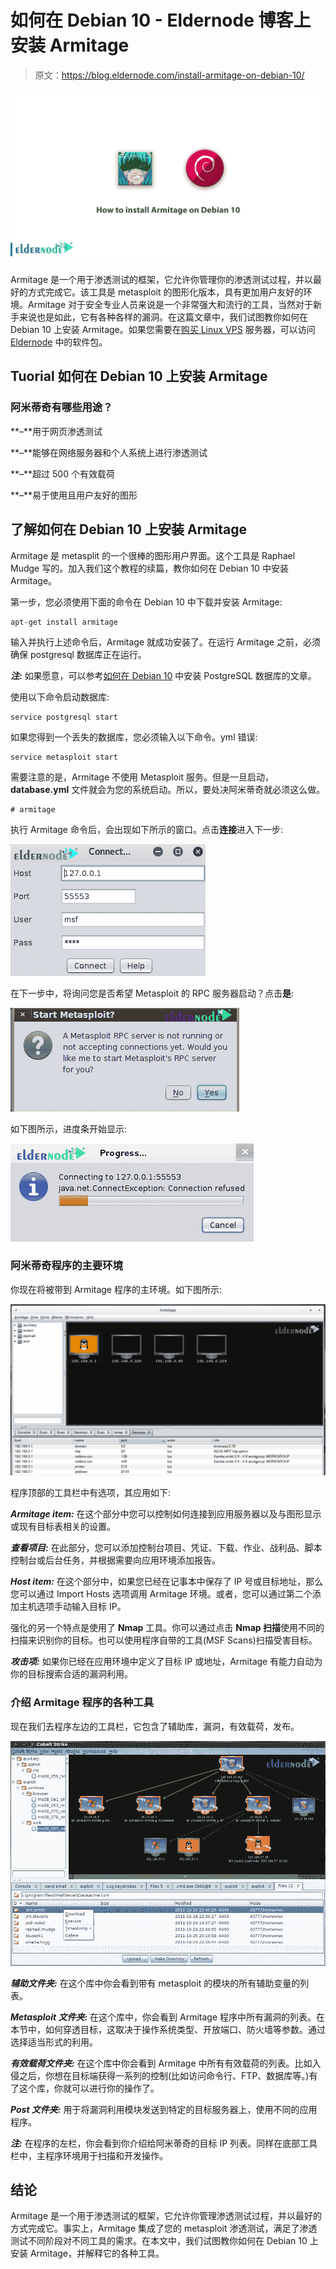 # 如何在 Debian 10 - Eldernode 博客上安装 Armitage

> 原文：<https://blog.eldernode.com/install-armitage-on-debian-10/>

![How to install Armitage on Debian 10](img/21c76f5f293bed66977f8ff9f2fcaee7.png)

Armitage 是一个用于渗透测试的框架，它允许你管理你的渗透测试过程，并以最好的方式完成它。该工具是 metasploit 的图形化版本，具有更加用户友好的环境。Armitage 对于安全专业人员来说是一个非常强大和流行的工具，当然对于新手来说也是如此，它有各种各样的漏洞。在这篇文章中，我们试图教你如何在 Debian 10 上安装 Armitage。如果您需要在[购买 Linux VPS](https://eldernode.com/linux-vps/) 服务器，可以访问 [Eldernode](https://eldernode.com/) 中的软件包。

## **Tuorial 如何在 Debian 10 上安装 Armitage**

### 阿米蒂奇有哪些用途？

**–**用于网页渗透测试

**–**能够在网络服务器和个人系统上进行渗透测试

**–**超过 500 个有效载荷

**–**易于使用且用户友好的图形

## 了解如何在 Debian 10 上安装 Armitage

Armitage 是 metasplit 的一个很棒的图形用户界面。这个工具是 Raphael Mudge 写的。加入我们这个教程的续篇，教你如何在 Debian 10 中安装 Armitage。

第一步，您必须使用下面的命令在 Debian 10 中下载并安装 Armitage:

```
apt-get install armitage
```

输入并执行上述命令后，Armitage 就成功安装了。在运行 Armitage 之前，必须确保 postgresql 数据库正在运行。

***注:*** 如果愿意，可以参考[如何在 Debian 10](https://blog.eldernode.com/install-postgresql-debian10/) 中安装 PostgreSQL 数据库的文章。

使用以下命令启动数据库:

```
service postgresql start
```

如果您得到一个丢失的数据库，您必须输入以下命令。yml 错误:

```
service metasploit start
```

需要注意的是，Armitage 不使用 Metasploit 服务。但是一旦启动， **database.yml** 文件就会为您的系统启动。所以，要处决阿米蒂奇就必须这么做。

```
# armitage
```

执行 Armitage 命令后，会出现如下所示的窗口。点击**连接**进入下一步:

![How to install Armitage on Debian](img/cc0e9d2794ec41795730efc4b3ecc390.png)

在下一步中，将询问您是否希望 Metasploit 的 RPC 服务器启动？点击**是**:

![installation progress of armitage](img/965fad667f9f01408ce7a8e0b70f9236.png)

如下图所示，进度条开始显示:

![how to install armitage](img/7976fde431a8a4a78e7fd9334e088806.png)

### 阿米蒂奇程序的主要环境

你现在将被带到 Armitage 程序的主环境。如下图所示:

![armitage environment](img/e1480766b2a9fb840b4b37108e311298.png)

程序顶部的工具栏中有选项，其应用如下:

***Armitage item:*** 在这个部分中您可以控制如何连接到应用服务器以及与图形显示或现有目标表相关的设置。

***查看项目:*** 在此部分，您可以添加控制台项目、凭证、下载、作业、战利品、脚本控制台或后台任务，并根据需要向应用环境添加报告。

***Host item:*** 在这个部分中，如果您已经在记事本中保存了 IP 号或目标地址，那么您可以通过 Import Hosts 选项调用 Armitage 环境。或者，您可以通过第二个添加主机选项手动输入目标 IP。

强化的另一个特点是使用了 **Nmap** 工具。你可以通过点击 **Nmap 扫描**使用不同的扫描来识别你的目标。也可以使用程序自带的工具(MSF Scans)扫描受害目标。

***攻击项:*** 如果你已经在应用环境中定义了目标 IP 或地址，Armitage 有能力自动为你的目标搜索合适的漏洞利用。

### 介绍 Armitage 程序的各种工具

现在我们去程序左边的工具栏，它包含了辅助库，漏洞，有效载荷，发布。

![armitage-tools](img/db4ca0b812fa65d0bb8830e0cfed1cd9.png)

***辅助文件夹:*** 在这个库中你会看到带有 metasploit 的模块的所有辅助变量的列表。

***Metasploit 文件夹:*** 在这个库中，你会看到 Armitage 程序中所有漏洞的列表。在本节中，如何穿透目标，这取决于操作系统类型、开放端口、防火墙等参数。通过选择适当形式的利用。

***有效载荷文件夹:*** 在这个库中你会看到 Armitage 中所有有效载荷的列表。比如入侵之后，你想在目标端获得一系列的控制(比如访问命令行、FTP、数据库等。)有了这个库，你就可以进行你的操作了。

***Post 文件夹:*** 用于将漏洞利用模块发送到特定的目标服务器上，使用不同的应用程序。

***注:*** 在程序的左栏，你会看到你介绍给阿米蒂奇的目标 IP 列表。同样在底部工具栏中，主程序环境用于扫描和开发操作。

## 结论

Armitage 是一个用于渗透测试的框架，它允许你管理渗透测试过程，并以最好的方式完成它。事实上，Armitage 集成了您的 metasploit 渗透测试，满足了渗透测试不同阶段对不同工具的需求。在本文中，我们试图教你如何在 Debian 10 上安装 Armitage，并解释它的各种工具。